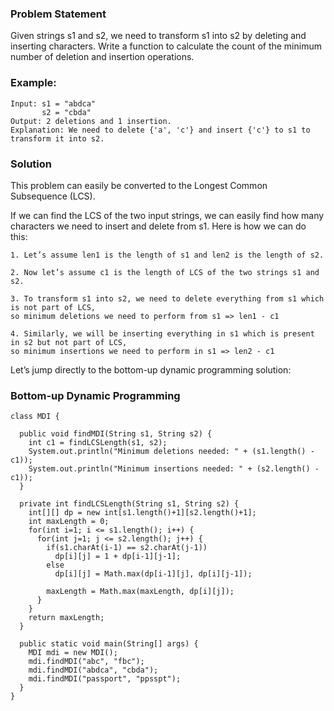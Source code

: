 ### Problem Statement
Given strings s1 and s2, we need to transform s1 into s2 by deleting and inserting characters. Write a function 
to calculate the count of the minimum number of deletion and insertion operations.

### Example:
```
Input: s1 = "abdca"
       s2 = "cbda"
Output: 2 deletions and 1 insertion.
Explanation: We need to delete {'a', 'c'} and insert {'c'} to s1 to transform it into s2.
```

### Solution
This problem can easily be converted to the Longest Common Subsequence (LCS). 

If we can find the LCS of the two input strings, we can easily find how many characters we need to 
insert and delete from s1. Here is how we can do this:

```
1. Let’s assume len1 is the length of s1 and len2 is the length of s2.

2. Now let’s assume c1 is the length of LCS of the two strings s1 and s2.

3. To transform s1 into s2, we need to delete everything from s1 which is not part of LCS, 
so minimum deletions we need to perform from s1 => len1 - c1

4. Similarly, we will be inserting everything in s1 which is present in s2 but not part of LCS, 
so minimum insertions we need to perform in s1 => len2 - c1
```

Let’s jump directly to the bottom-up dynamic programming solution:

### Bottom-up Dynamic Programming


```
class MDI {

  public void findMDI(String s1, String s2) {
    int c1 = findLCSLength(s1, s2);
    System.out.println("Minimum deletions needed: " + (s1.length() - c1));
    System.out.println("Minimum insertions needed: " + (s2.length() - c1));
  }
  
  private int findLCSLength(String s1, String s2) {
    int[][] dp = new int[s1.length()+1][s2.length()+1];
    int maxLength = 0;
    for(int i=1; i <= s1.length(); i++) {
      for(int j=1; j <= s2.length(); j++) {
        if(s1.charAt(i-1) == s2.charAt(j-1))
          dp[i][j] = 1 + dp[i-1][j-1];
        else
          dp[i][j] = Math.max(dp[i-1][j], dp[i][j-1]);
        
        maxLength = Math.max(maxLength, dp[i][j]);
      }
    }
    return maxLength;
  }

  public static void main(String[] args) {
    MDI mdi = new MDI();
    mdi.findMDI("abc", "fbc");
    mdi.findMDI("abdca", "cbda");
    mdi.findMDI("passport", "ppsspt");
  }
}
```


